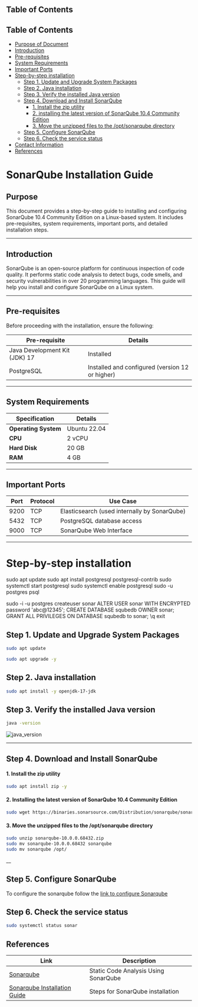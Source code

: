 
## **Table of Contents**  
## Table of Contents

- [Purpose of Document](#purpose)
- [Introduction](#introduction)
- [Pre-requisites](#pre-requisites)
- [System Requirements](#system-requirements)
- [Important Ports](#important-ports)
- [Step-by-step installation](#step-by-step-installation)
    - [Step 1. Update and Upgrade System Packages](#step-1-update-and-upgrade-system-packages)
    - [Step 2. Java installation](#step-2-java-installation)
    - [Step 3. Verify the installed Java version](#step-3-verify-the-installed-java-version)
    - [Step 4. Download and Install SonarQube](#step-4-download-and-install-sonarqube)
        - [1. Install the zip utility](#1-install-the-zip-utility)
        - [2. installing the latest version of SonarQube 10.4 Community Edition](#2-installing-the-latest-version-of-sonarqube-104-community-edition)
        - [3. Move the unzipped files to the /opt/sonarqube directory](#3-move-the-unzipped-files-to-the-optsonarqube-directory)
    - [Step 5. Configure SonarQube](#step-5-configure-sonarqube)
    - [Step 6. Check the service status](#step-6-check-the-service-status)
- [Contact Information](#contact-information)  
- [References](#references)  

# **SonarQube Installation Guide**

## **Purpose**
This document provides a step-by-step guide to installing and configuring SonarQube 10.4 Community Edition on a Linux-based system. It includes pre-requisites, system requirements, important ports, and detailed installation steps.

---

## **Introduction**
SonarQube is an open-source platform for continuous inspection of code quality. It performs static code analysis to detect bugs, code smells, and security vulnerabilities in over 20 programming languages. This guide will help you install and configure SonarQube on a Linux system.

---
## **Pre-requisites**
Before proceeding with the installation, ensure the following:

| Pre-requisite | Details |
|---|---|
| Java Development Kit (JDK) 17 | Installed |
| PostgreSQL | Installed and configured (version 12 or higher) |

---
## **System Requirements**
| **Specification**      | **Details**         |
|-------------------------|---------------------|
| **Operating System**    | Ubuntu 22.04      |
| **CPU**                | 2 vCPU             |
| **Hard Disk**             | 20 GB              |
| **RAM**                | 4 GB               |

---
## **Important Ports**

| **Port** | **Protocol** | **Use Case**       |
|----------|--------------|--------------------|      
| 9200      | TCP          |    Elasticsearch (used internally by SonarQube)             |             
| 5432     | TCP          | PostgreSQL database access  |    
| 9000     | TCP          |      SonarQube Web Interface        |    

---
# **Step-by-step installation**




sudo apt update
sudo apt install postgresql postgresql-contrib
sudo systemctl start postgresql
sudo systemctl enable postgresql
sudo -u postgres psql


sudo -i -u postgres
createuser sonar
ALTER USER sonar WITH ENCRYPTED password 'abc@12345';
CREATE DATABASE squbedb OWNER sonar;
GRANT ALL PRIVILEGES ON DATABASE squbedb to sonar;
\q
exit

## **Step 1. Update and Upgrade System Packages**

``` bash
sudo apt update
```

``` bash
sudo apt upgrade -y
```

## **Step 2. Java installation**

``` bash
sudo apt install -y openjdk-17-jdk
```


##  **Step 3. Verify the installed Java version**

``` bash
java -version
```
![java_version](https://github.com/user-attachments/assets/c25ac5d8-03d7-495f-a941-c1b3d07f0f4c)

___

## **Step 4. Download and Install SonarQube**

#### 1. **Install the zip utility**

``` bash
sudo apt install zip -y
```

#### 2. **Installing the latest version of SonarQube 10.4 Community Edition**

``` bash
sudo wget https://binaries.sonarsource.com/Distribution/sonarqube/sonarqube-10.0.0.68432.zip

```

#### 3. **Move the unzipped files to the /opt/sonarqube directory**

``` bash
sudo unzip sonarqube-10.0.0.68432.zip
sudo mv sonarqube-10.0.0.68432 sonarqube
sudo mv sonarqube /opt/
```

__

## **Step 5. Configure SonarQube**

To configure the sonarqube follow the [link to configure Sonarqube](https://github.com/rohitchopra-git/test1/blob/main/confsonar.md)

## **Step 6. Check the service status**

``` bash
sudo systemctl status sonar
```




## **References**

| **Link** | **Description** |
|------------------------------------------------------|------------------|
| [Sonarqube](https://www.sonarsource.com/learn/static-code-analysis-using-sonarqube/)          | Static Code Analysis Using SonarQube    |
| [Sonarqube Installation Guide](https://www.digitalocean.com/community/tutorials/how-to-ensure-code-quality-with-sonarqube-on-ubuntu-18-04)          | Steps for SonarQube installation    |
